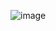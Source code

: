 ![image](https://user-images.githubusercontent.com/112846041/202978710-5eb9d318-bf5f-40fa-be3f-4188d3b64674.png)

